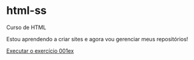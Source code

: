 # html-ss
Curso de HTML

Estou aprendendo a criar sites e agora vou gerenciar meus repositórios!

<a href="https://marcelinhoj.github.io/html-ss/001ex.html">Executar o exercício 001ex </a>